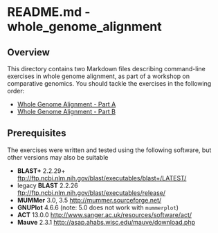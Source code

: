 # README.md - whole_genome_alignment

## Overview

This directory contains two Markdown files describing command-line exercises in whole genome alignment, as part of a workshop on comparative genomics. You should tackle the exercises in the following order:

* [Whole Genome Alignment - Part A](whole_genome_alignments_A.md)
* [Whole Genome Alignment - Part B](whole_genome_alignments_B.md)

## Prerequisites

The exercises were written and tested using the following software, but other versions may also be suitable

* **BLAST+** 2.2.29+ <ftp://ftp.ncbi.nlm.nih.gov/blast/executables/blast+/LATEST/>
* legacy **BLAST** 2.2.26 <ftp://ftp.ncbi.nlm.nih.gov/blast/executables/release/>
* **MUMMer** 3.0, 3.5 <http://mummer.sourceforge.net/>
* **GNUPlot** 4.6.6 (note: 5.0 does not work with `mummerplot`)
* **ACT** 13.0.0 <http://www.sanger.ac.uk/resources/software/act/>
* **Mauve** 2.3.1 <http://asap.ahabs.wisc.edu/mauve/download.php>
